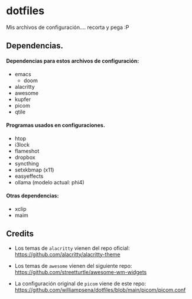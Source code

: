 # dotfiles

Mis archivos de configuración....  recorta y pega :P

## Dependencias.

#### Dependencias para estos archivos de configuración:

- emacs
  - doom
- alacritty
- awesome
- kupfer
- picom
- qtile

#### Programas usados en configuraciones.
- htop
- i3lock
- flameshot
- dropbox
- syncthing
- setxkbmap (x11)
- easyeffects
- ollama (modelo actual: phi4)

#### Otras dependencias:
- xclip
- maim


## Credits

- Los temas de `alacritty` vienen del repo oficial: https://github.com/alacritty/alacritty-theme

- Los temas de `awesome` vienen del siguiente repo: https://github.com/streetturtle/awesome-wm-widgets

- La configuración original de `picom` viene de este repo: https://github.com/williampsena/dotfiles/blob/main/picom/picom.conf


